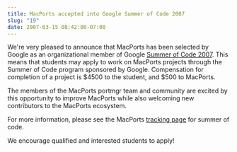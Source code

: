```yaml
---
title: MacPorts accepted into Google Summer of Code 2007
slug: "19"
date: 2007-03-15 08:42:00-07:00
---
```


We're very pleased to announce that MacPorts has been selected by Google as an organizational member of Google [Summer of Code 2007](https://code.google.com/soc/). This means that students may apply to work on MacPorts projects through the Summer of Code program sponsored by Google. Compensation for completion of a project is $4500 to the student, and $500 to MacPorts.

The members of the MacPorts portmgr team and community are excited by this opportunity to improve MacPorts while also welcoming new contributors to the MacPorts ecosystem.

For more information, please see the MacPorts [tracking page](https://trac.macports.org/wiki/SummerOfCode) for summer of code.

We encourage qualified and interested students to apply!

